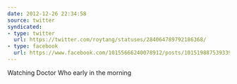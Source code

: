 ```yaml
---
date: 2012-12-26 22:34:58
source: twitter
syndicated:
- type: twitter
  url: https://twitter.com/roytang/statuses/284064789792186368/
- type: facebook
  url: https://www.facebook.com/10155666240078912/posts/10151988753933912
---
```


Watching Doctor Who early in the morning